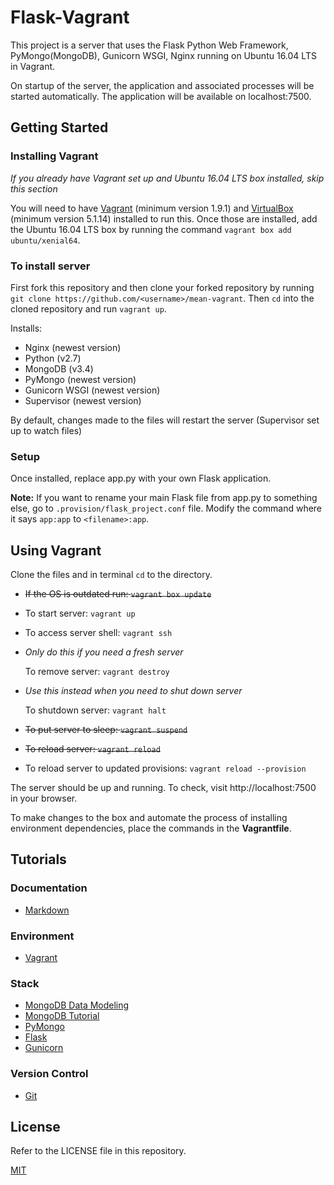# Flask-Vagrant
This project is a server that uses the Flask Python Web Framework, PyMongo(MongoDB), Gunicorn WSGI, Nginx running on Ubuntu 16.04 LTS in Vagrant.

On startup of the server, the application and associated processes will be started automatically. The application will be available on localhost:7500.

## Getting Started
### Installing Vagrant
*If you already have Vagrant set up and Ubuntu 16.04 LTS box installed, skip this section*

You will need to have [Vagrant](https://www.vagrantup.com/intro/getting-started/index.html "Getting Started - Vagrant by HashiCorp") (minimum version 1.9.1) and [VirtualBox](https://www.virtualbox.org/wiki/Downloads "Downloads - Oracle VM VirtualBox") (minimum version 5.1.14) installed to run this. Once those are installed, add the Ubuntu 16.04 LTS box by running the command `vagrant box add ubuntu/xenial64`.

### To install server
First fork this repository and then clone your forked repository by running `git clone https://github.com/<username>/mean-vagrant`. Then `cd` into the cloned repository and run `vagrant up`.

Installs:
- Nginx (newest version)
- Python (v2.7)
- MongoDB (v3.4)
- PyMongo (newest version)
- Gunicorn WSGI (newest version)
- Supervisor (newest version)

By default, changes made to the files will restart the server (Supervisor set up to watch files)

### Setup
Once installed, replace app.py with your own Flask application.

__Note:__ If you want to rename your main Flask file from app.py to something else, go to `.provision/flask_project.conf` file. Modify the command where it says `app:app` to `<filename>:app`.

## Using Vagrant
Clone the files and in terminal `cd` to the directory.

- ~~If the OS is outdated run: `vagrant box update`~~
- To start server: `vagrant up`
- To access server shell: `vagrant ssh`
- *Only do this if you need a fresh server*

    To remove server: `vagrant destroy`

- *Use this instead when you need to shut down server*

    To shutdown server: `vagrant halt`

- ~~To put server to sleep: `vagrant suspend`~~
- ~~To reload server: `vagrant reload`~~
- To reload server to updated provisions: `vagrant reload --provision`

The server should be up and running. To check, visit http://localhost:7500 in your browser.

To make changes to the box and automate the process of installing environment dependencies, place the commands in the __Vagrantfile__.

## Tutorials
### Documentation
- [Markdown](https://github.com/adam-p/markdown-here/wiki/Markdown-Cheatsheet "Markdown Cheat Sheet")
### Environment
- [Vagrant](https://www.vagrantup.com/docs/ "Vagrant Docs")
### Stack
- [MongoDB Data Modeling](https://docs.mongodb.com/manual/core/data-modeling-introduction/ "MongoDB Data Modeling")
- [MongoDB Tutorial](https://www.tutorialspoint.com/mongodb/ "MongoDB Tutorial")
- [PyMongo](http://api.mongodb.com/python/current/tutorial.html?_ga=1.213922911.915070479.1491511871 "Python MongoDB Driver")
- [Flask](http://flask.pocoo.org/docs/0.12/ "Flask Docs")
- [Gunicorn](http://docs.gunicorn.org/en/stable/ "Gunicorn")
### Version Control
- [Git](https://git-scm.com/docs "Git Reference Manual")

## License
Refer to the LICENSE file in this repository.

[MIT](https://opensource.org/licenses/MIT "MIT License")
